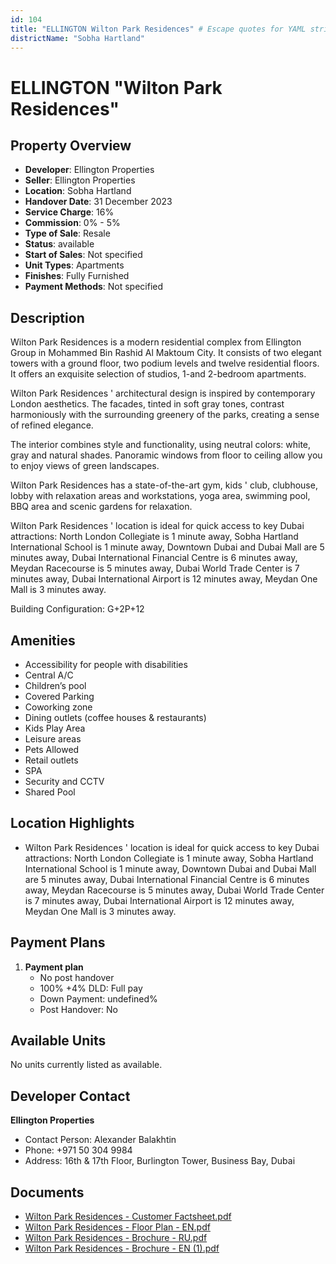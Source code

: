 ```yaml
---
id: 104
title: "ELLINGTON Wilton Park Residences" # Escape quotes for YAML string
districtName: "Sobha Hartland"
---
```


# ELLINGTON "Wilton Park Residences"

## Property Overview
- **Developer**: Ellington Properties
- **Seller**: Ellington Properties
- **Location**: Sobha Hartland
- **Handover Date**: 31 December 2023
- **Service Charge**: 16%
- **Commission**: 0% - 5%
- **Type of Sale**: Resale
- **Status**: available
- **Start of Sales**: Not specified
- **Unit Types**: Apartments
- **Finishes**: Fully Furnished
- **Payment Methods**: Not specified

## Description
Wilton Park Residences is a modern residential complex from Ellington Group in Mohammed Bin Rashid Al Maktoum City. It consists of two elegant towers with a ground floor, two podium levels and twelve residential floors. It offers an exquisite selection of studios, 1-and 2-bedroom apartments.

Wilton Park Residences ' architectural design is inspired by contemporary London aesthetics. The facades, tinted in soft gray tones, contrast harmoniously with the surrounding greenery of the parks, creating a sense of refined elegance. 

The interior combines style and functionality, using neutral colors: white, gray and natural shades. Panoramic windows from floor to ceiling allow you to enjoy views of green landscapes.

Wilton Park Residences has a state-of-the-art gym, kids ' club, clubhouse, lobby with relaxation areas and workstations, yoga area, swimming pool, BBQ area and scenic gardens for relaxation.

Wilton Park Residences ' location is ideal for quick access to key Dubai attractions: North London Collegiate is 1 minute away, Sobha Hartland International School is 1 minute away, Downtown Dubai and Dubai Mall are 5 minutes away, Dubai International Financial Centre is 6 minutes away, Meydan Racecourse is 5 minutes away, Dubai World Trade Center is 7 minutes away, Dubai International Airport is 12 minutes away, Meydan One Mall is 3 minutes away.

Building Configuration: G+2P+12

## Amenities
- Accessibility for people with disabilities
- Central A/C
- Children’s pool
- Covered Parking
- Coworking zone
- Dining outlets  (coffee houses & restaurants)
- Kids Play Area
- Leisure areas
- Pets Allowed
- Retail outlets
- SPA
- Security and CCTV
- Shared Pool

## Location Highlights
- Wilton Park Residences ' location is ideal for quick access to key Dubai attractions: North London Collegiate is 1 minute away, Sobha Hartland International School is 1 minute away, Downtown Dubai and Dubai Mall are 5 minutes away, Dubai International Financial Centre is 6 minutes away, Meydan Racecourse is 5 minutes away, Dubai World Trade Center is 7 minutes away, Dubai International Airport is 12 minutes away, Meydan One Mall is 3 minutes away.

## Payment Plans
1. **Payment plan**
   - No post handover
   - 100% +4% DLD: Full pay
   - Down Payment: undefined%
   - Post Handover: No

## Available Units
No units currently listed as available.

## Developer Contact
**Ellington Properties**
- Contact Person: Alexander Balakhtin
- Phone: +971 50 304 9984
- Address: 16th & 17th Floor, Burlington Tower, Business Bay, Dubai

## Documents
- [Wilton Park Residences - Customer Factsheet.pdf](https://cdn.geniemap.net/2023/06/23/LFEhZ0beDc43QAbAaNVzWqTg3Vw4btBP5XF66Oms.pdf)
- [Wilton Park Residences - Floor Plan - EN.pdf](https://cdn.geniemap.net/2023/06/23/eTc3ObgPUzkoeIKjEcoXRju7vbhzE6Lp9BpaWGZz.pdf)
- [Wilton Park Residences - Brochure - RU.pdf](https://cdn.geniemap.net/2023/06/23/pAGesHUhsxFjB1YRKGatehPFZFgzuuKLTRltCdt6.pdf)
- [Wilton Park Residences - Brochure - EN (1).pdf](https://cdn.geniemap.net/2023/06/23/UYbHLhjlpEC9rOhe8RMevUizwGdeBaJ01X6KuhWW.pdf)
